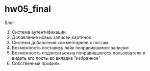 # hw05_final

Блог:
1. Система аутентификации
2. Добавление новых записей,картинок
3. Система добавления комментариев к постам
4. Возможность поставить лайк понравившимся записям
5. Возможность подписаться на понравившегося пользователя и видеть его посты во вкладке "избранное"
5. Собственный профиль
